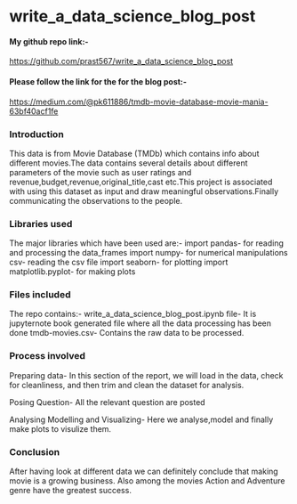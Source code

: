 # write_a_data_science_blog_post

#### My github repo link:-

https://github.com/prast567/write_a_data_science_blog_post

#### Please follow the link for the for the blog post:-

https://medium.com/@pk611886/tmdb-movie-database-movie-mania-63bf40acf1fe

### Introduction
This data is from Movie Database (TMDb) which contains info about different movies.The data contains several details about different parameters of the movie such as user ratings and revenue,budget,revenue,original_title,cast etc.This project is associated with using this dataset as input and draw meaningful observations.Finally communicating the observations to the people.

### Libraries used
The major libraries which have been used are:-
import pandas- for reading and processing the data_frames
import numpy- for numerical manipulations
csv- reading the csv file
import seaborn- for plotting
import matplotlib.pyplot- for making plots

### Files included
The repo contains:-
write_a_data_science_blog_post.ipynb file- It is jupyternote book generated file where all the data processing has been done
tmdb-movies.csv- Contains the raw data to be processed. 

### Process involved
Preparing data- In this section of the report, we will load in the data, check for cleanliness, and then trim and clean the dataset for analysis.

Posing Question- All the relevant question are posted

Analysing Modelling and Visualizing- Here we analyse,model and finally make plots to visulize them.

### Conclusion 
After having look at different data we can definitely conclude that making movie is a growing business. Also among the movies Action and Adventure genre have the greatest success.



